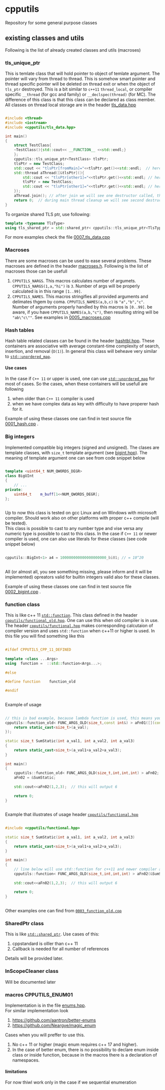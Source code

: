 # cpputils
Repository for some general purpose classes  
  
## existing classes and utils    
Following is the list of already created classes and utils (macroses)  
  
  
### tls_unique_ptr  
This is temlate class that will hold pointer to object of temlate argument. The pointer will vary 
from thread to thread. This is somehow smart pointer and thread specific pointer will be 
deleted on thread exit or when the object of `tls_ptr` destroyed. This is a
bit similar to `c++11` `thread_local`, or compiler specific `__thread` (for gcc and family) 
or `__declspec(thread)` (for MC). 
The difference of this class is that this class can be declared as class member. 
All classes on thread local storage are in the header [tls_data.hpp](include/cpputils/tls_data.hpp)  

``` cpp  

#include <thread>
#include <iostream>
#include <cpputils/tls_data.hpp>

int main()
{
    struct TestClass{
    ~TestClass(){std::cout<< __FUNCTION__ <<std::endl;}
    };
    cpputils::tls_unique_ptr<TestClass> tlsPtr;
    tlsPtr = new TestClass;
    std::cout << "tlsPtr[fromMain]="<<tlsPtr.get()<<std::endl;  // here we see some value
    std::thread aThread([&tlsPtr](){
        std::cout << "tlsPtr[other1]="<<tlsPtr.get()<<std::endl; // here we see null, and this shows diff.
        tlsPtr = new TestClass;
        std::cout << "tlsPtr[other1]="<<tlsPtr.get()<<std::endl; // here we see some value
    });
    aThread.join(); // after join we will see one destructor called, this is because of thread exit
    return 0;  // during main thread cleanup we will see second destructor called
}
```  

To organize shared TLS ptr, use following:  

``` cpp  
template <typename TlsType>
using tls_shared_ptr = std::shared_ptr< cpputils::tls_unique_ptr<TlsType> > ;
```  

For more examples check the file [0007_tls_data.cpp](src/tests/googletest/0007_tls_data.cpp)
  
  
### Macroses  
There are some macroses can be used to ease several problems. These macroses are 
defined in the header [macroses.h](include/cpputils/macroses.h). Following is the list of macroses those 
can be usefull  
 1. `CPPUTILS_NARGS`. This macros calculates number of argumets. `CPPUTILS_NARGS(1,a,"hi")` is `3`. Number of 
args will be properly calculated is in this range `[1..99]`.  
 2. `CPPUTILS_NAMES`. This macros stringifies all provided arguments and delimates thgem by coma.
`CPPUTILS_NAMES(a,b,c)` is `"a","b","c"`. Number of arguments properly handled by this macros is `[0..99]`. 
be aware, if you have `CPPUTILS_NAMES(a,b,"c")`, then resulting string will be `"ab\"c\""`. 
See examples in [0005_macroses.cpp](src/tests/googletest/0005_macroses.cpp)
  
  
### Hash tables  
Hash table related classes can be found in the header [hashtbl.hpp](include/cpputils/hashtbl.hpp). 
These containers are associative with average constant-time complexity of search, insertion, and removal (`O(1)`).
In general this class will beheave very similar to [`std::unordered_map`](https://en.cppreference.com/w/cpp/container/unordered_map).  
  
#### Use cases  
In the case if `C++ 11` or upper is used, one can use [`std::unordered_map`](https://en.cppreference.com/w/cpp/container/unordered_map) 
for most of cases. So the cases, when these containers will be usefull are following  
 1. when older than `C++ 11` compiler is used  
 2. when we have complex data as key with difficulty to have properer hash for it.  
   
Example of using these classes one can find in test source file [0001_hash.cpp](src/tests/googletest/0001_hash.cpp) .  
  
  
### Big integers  
Implemented compatible big integers (signed and unsigned). The clases are template classes, with `size_t` template argument 
(see [bigint.hpp](include/cpputils/bigint.hpp)). The meaning of template argument one can see from code snippet below  
  
``` cpp  
  
template <uint64_t NUM_QWORDS_DEGR>  
class BigUInt  
{  
	// ...  
private:  
	uint64_t	m_buff[1<<NUM_QWORDS_DEGR];  
};  
  
```  
  
Up to now this class is tested on gcc Linux and on Windows with microsoft compiler. Should work also on other platforms with proper c++ 
compile (will be tested).  
This class is possible to cast to any number type and vise versa any numeric type is possible to cast to this class. 
In the case if `C++ 11` or newer compiler is used, one can also use literals for these classes (see code snippet below)   
  
``` cpp  
  
cpputils::BigInt<1> a4 = 100000000000000000000_bi01; // = 10^20
    
```  

All (or almost all, you see something missing, please inform and it will be implemented) opreators valid for builtin 
integers valid also for these classes.  
  
Example of using these classes one can find in test source file [0002_bigint.cpp](src/tests/googletest/0002_bigint.cpp) .  
  
  
### function class  
This is like c++ 11 [`std::function`](https://en.cppreference.com/w/cpp/utility/functional/function). 
This class defined in the header [`cpputils/functional_old.hpp`](include/cpputils/functional_old.hpp). 
One can use this when old compiler is in use. The header [`cpputils/functional.hpp`](include/cpputils/functional.hpp) makes 
corresponding calcutaion of compiler version and uses `std::function` when c++11 or higher is used. In this file you will find something like this  
```cpp  
    
#ifdef CPPUTILS_CPP_11_DEFINED  
  
template <class ...Args>  
using  function =  ::std::function<Args...>;  
  
#else  
  
#define function	function_old  

#endif  
  
```  
  
Example of usage  
``` cpp  
  
// this is bad example, because lambda function is used, this means you can use std::function  
cpputils::function_old< FUNC_ARGS_OLD(size_t,const int&) > aFn01([](const int& a_val){  
	return static_cast<size_t>(a_val);  
});  
  
static size_t SumStatic(int a_val1, int a_val2, int a_val3)   
{  
	return static_cast<size_t>(a_val1+a_val2+a_val3);  
}  
  
int main()  
{  
	cpputils::function_old< FUNC_ARGS_OLD(size_t,int,int,int) > aFn02;  
	aFn02 = &SumStatic;  
	  
	std::cout<<aFn02(1,2,3);  // this will output 6  
	  
	return 0;  
}  
  
```  
  
Example that illustrates of usage header  [`cpputils/functional.hpp`](include/cpputils/functional.hpp)  
``` cpp  
  
#include <cpputils/functional.hpp>  
  
static size_t SumStatic(int a_val1, int a_val2, int a_val3)  
{  
	return static_cast<size_t>(a_val1+a_val2+a_val3);  
}  
  
int main()  
{  
	// line below will use std::function for c++11 and newer compiler and cpputils::function_old for old compilers    
	cpputils::function< FUNC_ARGS_OLD(size_t,int,int,int) > aFn02(&SumStatic);  
  	  
	std::cout<<aFn02(1,2,3);  // this will output 6  
	  
	return 0;  
}  
  
```  
Other examples one can find from [`0003_function_old.cpp`](src/tests/googletest/0003_function_old.cpp)  
  
  
### SharedPtr class  
This is like [`std:;shared_ptr`](https://en.cppreference.com/w/cpp/memory/shared_ptr). 
Use cases of this:  
 1. cppstandard is olller than c++ 11  
 2. Callback is needed for all number of references  
 
  
Details will be provided later.  
  
### InScopeCleaner class  
Will be documented later  
  
  
### macros CPPUTILS_ENUM01  
Implementation is in the file [enums.hpp](include/cpputils/ens.hpp).  
For similar implementation look  
 1. https://github.com/aantron/better-enums  
 2. https://github.com/Neargye/magic_enum  
  
Cases when you will preffer to use this.  
 1. No c++ 11 or higher (magic enum requires c++ 17 and higher).  
 2. In the case of better enum, there is no possibility to declare enum 
inside class or inside function, because in the macros there is a declaration of namespaces.  
  
#### limitations  
For now thiwl work only in the case if we sequential enumeration  
